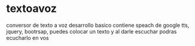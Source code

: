 # textoavoz
conversor de texto a voz desarrollo basico contiene speach de google tts, jquery, bootrsap, puedes colocar un texto y al darle escuchar podras ecucharlo en vos

